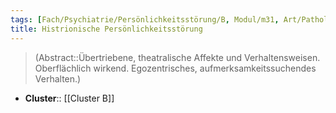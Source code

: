 ```yaml
---
tags: [Fach/Psychiatrie/Persönlichkeitsstörung/B, Modul/m31, Art/Pathologie]
title: Histrionische Persönlichkeitsstörung
---
```

> (Abstract::Übertriebene, theatralische Affekte und Verhaltensweisen. Oberflächlich wirkend. Egozentrisches, aufmerksamkeitssuchendes Verhalten.)
- **Cluster**:: [[Cluster B]]